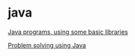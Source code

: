 # java

[Java programs, using some basic libraries](https://github.com/cv-hirtihk/java/tree/main/to%20begin%20with)

[Problem solving using Java](https://github.com/cv-hirtihk/java/tree/main/problem%20statements)
